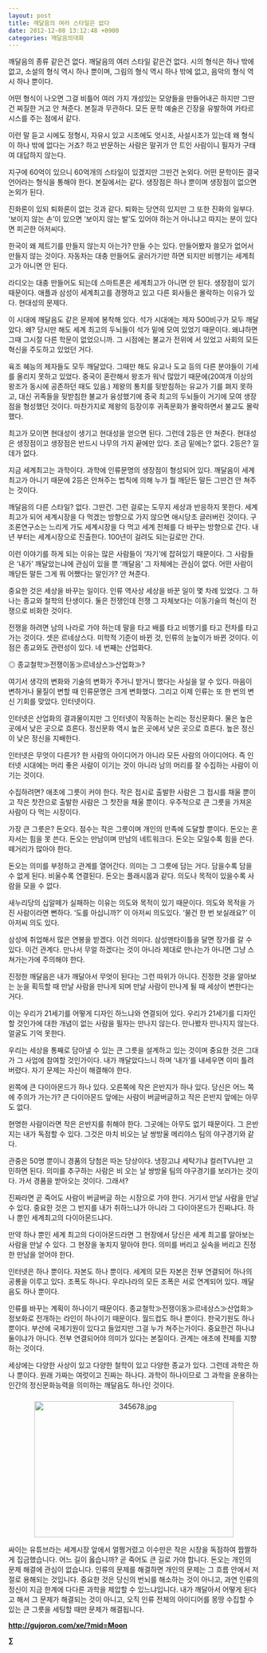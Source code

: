 ```yaml
---
layout: post
title: 깨달음의 여러 스타일은 없다
date: 2012-12-08 13:12:48 +0900
categories: 깨달음의대화
---
```

 깨달음의 종류 같은건 없다. 깨달음의 여러 스타일 같은건 없다. 시의 형식은 하나 밖에 없고, 소설의 형식 역시 하나 뿐이며, 그림의 형식 역시 하나 밖에 없고, 음악의 형식 역시 하나 뿐이다. 

 어떤 형식이 나오면 그걸 비틀어 여러 가지 개성있는 모양들을 만들어내곤 하지만 그딴건 찌질한 거고 안 쳐준다. 본질과 무관하다. 모든 문학 예술은 긴장을 유발하여 카타르시스를 주는 점에서 같다. 

 이런 말 듣고 시에도 정형시, 자유시 있고 시조에도 엇시조, 사설시조가 있는데 왜 형식이 하나 밖에 없다는 거죠? 하고 반문하는 사람은 말귀가 안 트인 사람이니 필자가 구태여 대답하지 않는다. 

 지구에 60억이 있으니 60억개의 스타일이 있겠지만 그딴건 논외다. 어떤 문학이든 결국 언어라는 형식을 통해야 한다. 본질에서는 같다. 생장점은 하나 뿐이며 생장점이 없으면 논외가 된다. 

 진화론이 있되 퇴화론이 없는 것과 같다. 퇴화는 당연히 있지만 그 또한 진화의 일부다. ‘보이지 않는 손’이 있으면 ‘보이지 않는 발’도 있어야 하는거 아니냐고 따지는 분이 있다면 피곤한 아저씨다. 

 한국이 왜 제트기를 만들지 않는지 아는가? 만들 수는 있다. 만들어봤자 쓸모가 없어서 만들지 않는 것이다. 자동차는 대충 만들어도 굴러가기만 하면 되지만 비행기는 세계최고가 아니면 안 된다. 

 라디오는 대충 만들어도 되는데 스마트폰은 세계최고가 아니면 안 된다. 생장점이 있기 때문이다. 애플과 삼성이 세계최고를 경쟁하고 있고 다른 회사들은 몰락하는 이유가 있다. 현대성의 문제다. 

 이 시대에 깨달음도 같은 문제에 봉착해 있다. 석가 시대에는 제자 500비구가 모두 깨달았다. 왜? 당시만 해도 세계 최고의 두뇌들이 석가 밑에 모여 있었기 때문이다. 왜냐하면 그때 그시절 다른 학문이 없었으니까. 그 시점에는 불교가 전위에 서 있었고 사회의 모든 혁신을 주도하고 있었던 거다. 

 육조 혜능의 제자들도 모두 깨달았다. 그때만 해도 유교나 도교 등의 다른 분야들이 기세를 올리지 못하고 있었다. 중국이 혼란해서 왕조가 워낙 많았기 때문에(20여개 이상의 왕조가 동시에 공존하던 때도 있음.) 제왕의 통치를 뒷받침하는 유교가 기를 펴지 못하고, 대신 귀족들을 뒷받침한 불교가 융성했기에 중국 최고의 두뇌들이 거기에 모여 생장점을 형성했던 것이다. 마찬가지로 제왕의 등장이후 귀족문화가 몰락하면서 불교도 몰락했다. 

 최고가 모이면 현대성이 생기고 현대성을 얻으면 된다. 그런데 2등은 안 쳐준다. 현대성은 생장점이고 생장점은 반드시 나무의 가지 끝에만 있다. 조금 밑에는? 없다. 2등은? 낄 데가 없다. 

 지금 세계최고는 과학이다. 과학에 인류문명의 생장점이 형성되어 있다. 깨달음이 세계최고가 아니기 때문에 2등은 안쳐주는 법칙에 의해 누가 뭘 깨닫든 말든 그딴건 안 쳐주는 것이다. 

 깨달음의 다른 스타일? 없다. 그딴건. 그런 걸로는 도무지 세상과 반응하지 못한다. 세계 최고가 되어 세계시장을 다 먹겠는 방향으로 가지 않으면 애시당초 글러버린 것이다. 구조론연구소는 느리게 가도 세계시장을 다 먹고 세계 전체를 다 바꾸는 방향으로 간다. 내년 부터는 세계시장으로 진출한다. 100년이 걸려도 되는길로만 간다. 

 이런 이야기를 하게 되는 이유는 많은 사람들이 ‘자기’에 잡혀있기 때문이다. 그 사람들은 ‘내가’ 깨달았는냐에 관심이 있을 뿐 ‘깨달음’ 그 자체에는 관심이 없다. 어떤 사람이 깨닫든 말든 그게 뭐 어쨌다는 말인가? 안 쳐준다. 

 중요한 것은 세상을 바꾸는 일이다. 인류 역사상 세상을 바꾼 일이 몇 차례 있었다. 그 하나는 종교와 철학의 탄생이다. 둘은 전쟁인데 전쟁 그 자체보다는 이동기술의 혁신이 전쟁으로 비화한 것이다. 

 전쟁을 하려면 남의 나라로 가야 하는데 말을 타고 배를 타고 비행기를 타고 전차를 타고 가는 것이다. 셋은 르네상스다. 미학적 기준이 바뀐 것, 인류의 눈높이가 바뀐 것이다. 이 점은 종교와도 관련성이 있다. 네 번째는 산업화다. 

 ◎ 종교철학≫전쟁이동≫르네상스≫산업화≫?

 여기서 생각의 변화와 기술의 변화가 주거니 받거니 했다는 사실을 알 수 있다. 마음이 변하거나 물질이 변할 때 인류문명은 크게 변화했다. 그리고 이제 인류는 또 한 번의 변신 기회를 맞았다. 인터넷이다. 

 인터넷은 산업화의 결과물이지만 그 인터넷이 작동하는 논리는 정신문화다. 물은 높은 곳에서 낮은 곳으로 흐른다. 정신문화 역시 높은 곳에서 낮은 곳으로 흐른다. 높은 정신이 낮은 정신을 지배한다. 

 인터넷은 무엇이 다른가? 한 사람의 아이디어가 아니라 모든 사람의 아이디어다. 즉 인터넷 시대에는 머리 좋은 사람이 이기는 것이 아니라 남의 머리를 잘 수집하는 사람이 이기는 것이다.

 수집하려면? 애초에 그릇이 커야 한다. 작은 접시로 출발한 사람은 그 접시를 채울 뿐이고 작은 찻잔으로 출발한 사람은 그 찻잔을 채울 뿐이다. 우주적으로 큰 그릇을 가져온 사람이 다 먹는 시장이다. 

 가장 큰 그릇은? 돈오다. 점수는 작은 그릇이며 개인의 만족에 도달할 뿐이다. 돈오는 혼자서는 힘을 못 쓴다. 돈오는 만남이며 만남의 네트워크다. 돈오는 모일수록 힘을 쓴다. 떼거리가 많아야 한다. 

 돈오는 의미를 부정하고 관계를 열어간다. 의미는 그 그릇에 담는 거다. 담을수록 담을 수 없게 된다. 비울수록 연결된다. 돈오는 플래시몹과 같다. 의도나 목적이 있을수록 사람을 모을 수 없다. 

 새누리당의 십알떼가 실패하는 이유는 의도와 목적이 있기 때문이다. 의도와 목적을 가진 사람이라면 뻔하다. ‘도를 아십니까?’ 이 아저씨 의도있다. ‘물건 한 번 보실래요?’ 이 아저씨 의도 있다. 

 삼성에 취업해서 많은 연봉을 받겠다. 이건 의미다. 삼성맨타이틀을 달면 장가를 갈 수 있다. 이건 관계다. 만나서 무얼 하겠다는 것이 아니라 제대로 만나는가 아니면 그냥 스쳐가는가에 주의해야 한다. 

 진정한 깨달음은 내가 깨달아서 무엇이 된다는 그런 따위가 아니다. 진정한 것을 알아보는 눈을 획득할 때 만날 사람을 만나게 되며 만날 사람이 만나게 될 때 세상이 변한다는 거다. 

 이는 우리가 21세기를 어떻게 디자인 하느냐와 연결되어 있다. 우리가 21세기를 디자인할 것인가에 대한 개념이 없는 사람을 필자는 만나지 않는다. 만나봤자 만나지지 않는다. 얼굴도 기억 못한다.

 우리는 세상을 통째로 담아낼 수 있는 큰 그릇을 설계하고 있는 것이며 중요한 것은 그대가 그 사업에 참여할 것인가이다. 내가 깨달았다느니 하며 ‘내가’를 내세우면 이미 틀려버렸다. 자기 문제는 자신이 해결해야 한다. 

 왼쪽에 큰 다이아몬드가 하나 있다. 오른쪽에 작은 은반지가 하나 있다. 당신은 어느 쪽에 주의가 가는가? 큰 다이아몬드 앞에는 사람이 버글버글하고 작은 은반지 앞에는 아무도 없다.

 현명한 사람이라면 작은 은반지를 취해야 한다. 그곳에는 아무도 없기 때문이다. 그 은반지는 내가 독점할 수 있다. 그것은 마치 비오는 날 쌍방울 메리야스 팀의 야구경기와 같다. 

 관중은 50명 뿐이니 경품의 당첨은 따논 당상이다. 냉장고냐 세탁기냐 컬러TV냐만 고민하면 된다. 의미를 추구하는 사람은 비 오는 날 쌍방울 팀의 야구경기를 보러가는 것이다. 가서 경품을 받아오는 것이다. 그래서? 

 진짜라면 곧 죽어도 사람이 버글버글 하는 시장으로 가야 한다. 거기서 만날 사람을 만날 수 있다. 중요한 것은 그 반지를 내가 취하느냐가 아니라 그 다이아몬드가 진짜냐다. 하나 뿐인 세계최고의 다이아몬드냐다. 

 만약 하나 뿐인 세계 최고의 다이아몬드라면 그 현장에서 당신은 세계 최고를 알아보는 사람을 만날 수 있다. 그 현장을 놓치지 말아야 한다. 의미를 버리고 실속을 버리고 진정한 만남을 얻어야 한다. 

 인터넷은 하나 뿐이다. 자본도 하나 뿐이다. 세계의 모든 자본은 전부 연결되어 하나의 공룡을 이루고 있다. 조폭도 하나다. 우리나라의 모든 조폭은 서로 연계되어 있다. 깨달음도 하나 뿐이다. 

 인류를 바꾸는 계획이 하나이기 때문이다. 종교철학≫전쟁이동≫르네상스≫산업화≫정보화로 전개하는 라인이 하나이기 때문이다. 월드컵도 하나 뿐이다. 한국기원도 하나 뿐이다. 부산에 국제기원이 있다고 들었지만 그걸 누가 쳐주는가이다. 중요한건 하나냐 둘이냐가 아니다. 전부 연결되어야 의미가 있다는 본질이다. 관계는 애초에 전체를 지향하는 것이다. 

 세상에는 다양한 사상이 있고 다양한 철학이 있고 다양한 종교가 있다. 그런데 과학은 하나 뿐이다. 원래 가짜는 여럿이고 진짜는 하나다. 과학이 하나이므로 그 과학을 운용하는 인간의 정신문화능력을 의미하는 깨달음도 하나인 것이다. 





 ###

  




<p align="center">
  <a href="?mid=Moon"><img alt="345678.jpg" src="assets/attach/images/198/187/283/345678.jpg" width="400" height="273" /><br /></a>
</p>

 싸이는 유튜브라는 세계시장 앞에서 얼쩡거렸고 이수만은 작은 시장을 독점하여 짭짤하게 집금했습니다. 어느 길이 옳습니까? 곧 죽어도 큰 길로 가야 합니다. 돈오는 개인의 문제 해결에 관심이 없습니다. 인류의 문제를 해결하면 개인의 문제는 그 흐름 안에서 저절로 용해되는 것입니다. 중요한 것은 당신의 번뇌를 해소하는 것이 아니고, 과연 인류의 정신이 지금 한계에 다다른 과학을 제압할 수 있느냐입니다. 내가 깨달아서 어떻게 된다고 해서 그 문제가 해결되는 것이 아니고, 오직 인류 전체의 아이디어를 몽땅 수집할 수 있는 큰 그릇을 세팅할 때만 문제가 해결됩니다.







 **http://gujoron.com/xe/?mid=Moon**   


**∑**
